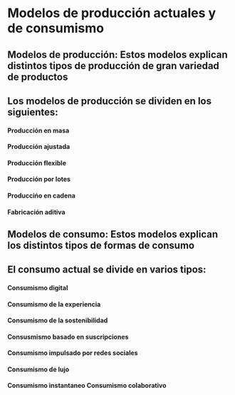 # Modelos de producción actuales y de consumismo

## Modelos de producción: Estos modelos explican distintos tipos de producción de gran variedad de productos

## Los modelos de producción se dividen en los siguientes:

#### Producción en masa 
#### Producción ajustada 
#### Producción flexible 
#### Producción por lotes 
#### Produccińo en cadena 
#### Fabricación aditiva 

## Modelos de consumo: Estos modelos explican los distintos tipos de formas de consumo 

## El consumo actual se divide en varios tipos: 

#### Consumismo digital 
#### Consumismo de la experiencia 
#### Consumismo de la sostenibilidad
#### Consusmismo basado en suscripciones
#### Consumismo impulsado por redes sociales
#### Consumismo de lujo
#### Consumismo instantaneo Consumismo colaborativo

